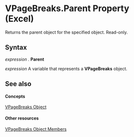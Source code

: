 
# VPageBreaks.Parent Property (Excel)

Returns the parent object for the specified object. Read-only.


## Syntax

 _expression_ . **Parent**

 _expression_ A variable that represents a **VPageBreaks** object.


## See also


#### Concepts


[VPageBreaks Object](ab8f288a-5235-76c9-7b27-81e542cdd141.md)
#### Other resources


[VPageBreaks Object Members](0f15730f-da06-952a-6693-fa5dcdff2cc1.md)
